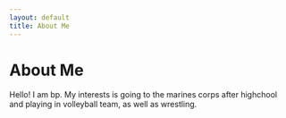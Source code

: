 ```yaml
---
layout: default
title: About Me
---
```

# About Me
Hello! I am bp.
My interests is going to the marines corps after highchool and playing in volleyball team, as well as wrestling.
